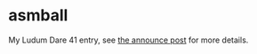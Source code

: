 # asmball

My Ludum Dare 41 entry, see [the announce post](https://ldjam.com/events/ludum-dare/41/$86830/$86833) for more details.
